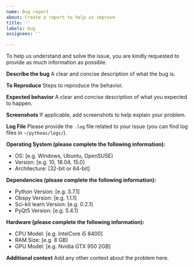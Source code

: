 ```yaml
---
name: Bug report
about: Create a report to help us improve
title: ''
labels: bug
assignees: ''

---
```


To help us understand and solve the issue, you are kindly requested to provide as much information as possible.

**Describe the bug**
A clear and concise description of what the bug is.

**To Reproduce**
Steps to reproduce the behavior.

**Expected behavior**
A clear and concise description of what you expected to happen.

**Screenshots**
If applicable, add screenshots to help explain your problem.

**Log File**
Please provide the ``.log`` file related to your issue (you can find log files in ``~/pytheas/logs/``).

**Operating System (please complete the following information):**
 - OS: [e.g. Windows, Ubuntu, OpenSUSE)
 - Version: [e.g. 10, 18.04, 15.0]
 - Architecture: [32-bit or 64-bit]

**Dependencies (please complete the following information):**
 - Python Version: [e.g. 3.7.1]
 - Obspy Version: [e.g. 1.1.1]
 - Sci-kit learn Version: [e.g. 0.2.1]
 - PyQt5 Version: [e.g. 5.4.1]

**Hardware (please complete the following information):**
 - CPU Model: [e.g. IntelCore i5 8400] 
 - RAM Size: [e.g. 8 GB]
 - GPU Model: [e.g. Nvidia GTX 950 2GB]

**Additional context**
Add any other context about the problem here.
